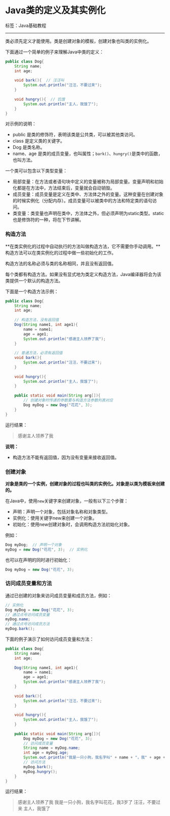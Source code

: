 # Java类的定义及其实例化

标签：Java基础教程

---

类必须先定义才能使用。类是创建对象的模板，创建对象也叫类的实例化。

下面通过一个简单的例子来理解Java中类的定义：

```java
public class Dog{
    String name;
    int age;
   
    void bark(){  // 汪汪叫
        System.out.println("汪汪，不要过来");
    }
 
    void hungry(){  // 饥饿
        System.out.println("主人，我饿了");
    }
}
```

对示例的说明：

- public 是类的修饰符，表明该类是公共类，可以被其他类访问。
- class 是定义类的关键字。
- Dog 是类名称。
- name、age 是类的成员变量，也叫属性；`bark()`、`hungry()`是类中的函数，也叫方法。

一个类可以包含以下类型变量：

- 局部变量：在方法或者语句块中定义的变量被称为局部变量。变量声明和初始化都是在方法中，方法结束后，变量就会自动销毁。
- 成员变量：成员变量是定义在类中、方法体之外的变量。这种变量在创建对象的时候实例化（分配内存）。成员变量可以被类中的方法和特定类的语句访问。
- 类变量：类变量也声明在类中，方法体之外，但必须声明为static类型。static 也是修饰符的一种，将在下节讲解。

### 构造方法

**在类实例化的过程中自动执行的方法叫做构造方法，它不需要你手动调用。**构造方法可以在类实例化的过程中做一些初始化的工作。

构造方法的名称必须与类的名称相同，并且没有返回值。

每个类都有构造方法。如果没有显式地为类定义构造方法，Java编译器将会为该类提供一个默认的构造方法。

下面是一个构造方法示例：

```java
public class Dog{
    String name;
    int age;
   
    // 构造方法，没有返回值
    Dog(String name1, int age1){
        name = name1;
        age = age1;
        System.out.println("感谢主人领养了我");
    }
   
    // 普通方法，必须有返回值
    void bark(){
        System.out.println("汪汪，不要过来");
    }
 
    void hungry(){
        System.out.println("主人，我饿了");
    }
   
    public static void main(String arg[]){
        // 创建对象时传递的参数要与构造方法参数列表对应
        Dog myDog = new Dog("花花", 3);
    }
}
```

运行结果：

> 感谢主人领养了我

**说明：**

- 构造方法不能有返回值，因为没有变量来接收返回值。

### 创建对象

**对象是类的一个实例，创建对象的过程也叫类的实例化。对象是以类为模板来创建的。**

在Java中，使用`new`关键字来创建对象，一般有以下三个步骤：

- 声明：声明一个对象，包括对象名称和对象类型。
- 实例化：使用关键字new来创建一个对象。
- 初始化：使用new创建对象时，会调用构造方法初始化对象。

例如：

```java
Dog myDog;  // 声明一个对象
myDog = new Dog("花花", 3);  // 实例化
```

也可以在声明的同时进行初始化：

```java
Dog myDog = new Dog("花花", 3);
```

### 访问成员变量和方法

通过已创建的对象来访问成员变量和成员方法，例如：

```java
// 实例化
Dog myDog = new Dog("花花", 3);
// 通过点号访问成员变量
myDog.name;
// 通过点号访问成员方法
myDog.bark();
```

下面的例子演示了如何访问成员变量和方法：

```java
public class Dog{
    String name;
    int age;
   
    Dog(String name1, int age1){
        name = name1;
        age = age1;
        System.out.println("感谢主人领养了我");
    }
   
    void bark(){
        System.out.println("汪汪，不要过来");
    }
 
    void hungry(){
        System.out.println("主人，我饿了");
    }
   
    public static void main(String arg[]){
        Dog myDog = new Dog("花花", 3);
        // 访问成员变量
        String name = myDog.name;
        int age = myDog.age;
        System.out.println("我是一只小狗，我名字叫" + name + "，我" + age + "岁了");
        // 访问方法
        myDog.bark();
        myDog.hungry();
    }
}
```

运行结果：

> 感谢主人领养了我
> 我是一只小狗，我名字叫花花，我3岁了
> 汪汪，不要过来
> 主人，我饿了